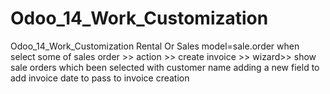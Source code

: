 # Odoo_14_Work_Customization
Odoo_14_Work_Customization
Rental Or Sales 
model=sale.order
when select some of sales order >> action >> create invoice >> wizard>> 
show sale orders which been selected with customer name adding a new field to add invoice date to pass to invoice creation
